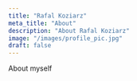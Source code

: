 ```yaml
---
title: "Rafal Koziarz"
meta_title: "About"
description: "About Rafal Koziarz"
image: "/images/profile_pic.jpg"
draft: false
---
```


About myself